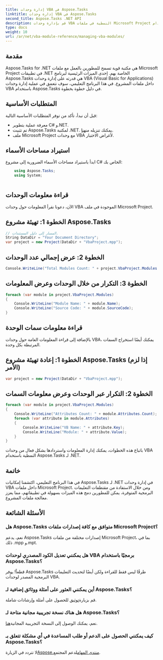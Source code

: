 ```yaml
---
title: إدارة وحدات VBA في Aspose.Tasks
linktitle: إدارة وحدات VBA في Aspose.Tasks
second_title: Aspose.Tasks .NET API
description: قم بإدارة وحدات VBA النمطية في ملفات Microsoft Project بسهولة باستخدام Aspose.Tasks لـ .NET. استكشف الإرشادات خطوة بخطوة وعزز سير عمل التطوير لديك.
type: docs
weight: 10
url: /ar/net/vba-module-reference/managing-vba-modules/
---
```

## مقدمة
Aspose.Tasks for .NET هي مكتبة قوية تسمح للمطورين بالعمل مع ملفات Microsoft Project في تطبيقات .NET الخاصة بهم. إحدى الميزات الرئيسية لبرنامج Aspose.Tasks هي قدرته على إدارة وحدات VBA (Visual Basic for Applications) داخل ملفات المشروع. في هذا البرنامج التعليمي، سوف نتعمق في عملية إدارة وحدات VBA باستخدام Aspose.Tasks في دليل خطوة بخطوة.
## المتطلبات الأساسية
قبل أن نبدأ، تأكد من توفر المتطلبات الأساسية التالية:
- معرفة عملية بتطوير C# و.NET.
-  تم تثبيت Aspose.Tasks لمكتبة .NET. يمكنك تنزيله من[هنا](https://releases.aspose.com/tasks/net/).
- ملف Microsoft Project مع وحدات VBA لأغراض الاختبار.
## استيراد مساحات الأسماء
ابدأ باستيراد مساحات الأسماء الضرورية إلى مشروع C# الخاص بك:
```csharp
    using Aspose.Tasks;
    using System;
    
```
## قراءة معلومات الوحدات
الآن، دعونا نقرأ المعلومات حول وحدات VBA الموجودة في ملف Microsoft Project.
## الخطوة 1: تهيئة مشروع Aspose.Tasks
```csharp
// المسار إلى دليل المستندات.
String DataDir = "Your Document Directory";
var project = new Project(DataDir + "VbaProject.mpp");
```
## الخطوة 2: عرض إجمالي عدد الوحدات
```csharp
Console.WriteLine("Total Modules Count: " + project.VbaProject.Modules.Count);
```
## الخطوة 3: التكرار من خلال الوحدات وعرض المعلومات
```csharp
foreach (var module in project.VbaProject.Modules)
{
    Console.WriteLine("Module Name: " + module.Name);
    Console.WriteLine("Source Code: " + module.SourceCode);
}
```
## قراءة معلومات سمات الوحدة
بالإضافة إلى قراءة المعلومات العامة حول وحدات VBA، يمكنك أيضًا استخراج السمات المرتبطة بكل وحدة.
## الخطوة 1: إعادة تهيئة مشروع Aspose.Tasks (إذا لزم الأمر)
```csharp
var project = new Project(DataDir + "VbaProject.mpp");
```
## الخطوة 2: التكرار عبر الوحدات وعرض معلومات السمات
```csharp
foreach (var module in project.VbaProject.Modules)
{
    Console.WriteLine("Attributes Count: " + module.Attributes.Count);
    foreach (var attribute in module.Attributes)
    {
        Console.WriteLine("VB Name: " + attribute.Key);
        Console.WriteLine("Module: " + attribute.Value);
    }
}
```
باتباع هذه الخطوات، يمكنك إدارة المعلومات واستردادها بشكل فعال من وحدات VBA النمطية باستخدام Aspose.Tasks لـ .NET.
## خاتمة
في هذا البرنامج التعليمي، اكتشفنا إمكانيات Aspose.Tasks لـ .NET في إدارة وحدات VBA داخل ملفات Microsoft Project. ومن خلال الاستفادة من مقتطفات التعليمات البرمجية المتوفرة، يمكن للمطورين دمج هذه الميزات بسهولة في تطبيقاتهم، مما يعزز معالجة ملفات المشروع.

## الأسئلة الشائعة
### هل Aspose.Tasks متوافق مع كافة إصدارات ملفات Microsoft Project؟
نعم، يدعم Aspose.Tasks إصدارات مختلفة من ملفات Microsoft Project، بما في ذلك .mpp و.mpt.
### هل يمكنني تعديل الكود المصدري لوحدات VBA برمجيًا باستخدام Aspose.Tasks؟
قطعاً! يوفر Aspose.Tasks طرقًا ليس فقط للقراءة ولكن أيضًا لتحديث التعليمات البرمجية المصدر لوحدات VBA.
### أين يمكنني العثور على أمثلة ووثائق إضافية لـ Aspose.Tasks؟
 قم بزيارة[توثيق](https://reference.aspose.com/tasks/net/) للحصول على أمثلة وإرشادات شاملة.
### هل هناك نسخة تجريبية مجانية متاحة لـ Aspose.Tasks؟
 نعم، يمكنك الوصول إلى النسخة التجريبية المجانية[هنا](https://releases.aspose.com/).
### كيف يمكنني الحصول على الدعم أو طلب المساعدة في أي مشكلة تتعلق بـ Aspose.Tasks؟
 لا تتردد في الزيارة[Aspose.منتدى المهام](https://forum.aspose.com/c/tasks/15)لدعم المجتمع.